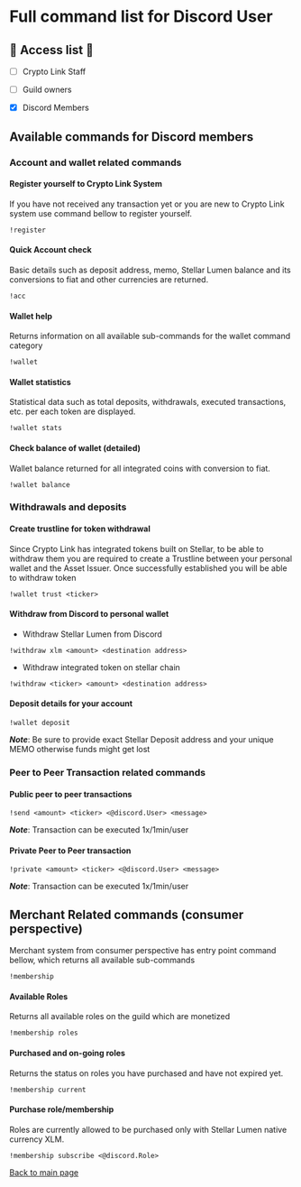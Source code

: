 # Full command list for Discord User

## :key: Access list :key:
- [ ] Crypto Link Staff 
- [ ] Guild owners
- [X] Discord Members


## Available commands for Discord members

### Account and wallet related commands
#### Register yourself to Crypto Link System
If you have not received any transaction yet or you are new to Crypto Link system use command 
bellow to register yourself. 

```text
!register
```

#### Quick Account check
Basic details such as deposit address, memo, Stellar Lumen balance and its conversions to fiat and other
currencies are returned.
```text
!acc
```
#### Wallet help
Returns information on all available sub-commands for the wallet command category
```text
!wallet
```
#### Wallet statistics
Statistical data such as total deposits, withdrawals, executed transactions, etc.  per each token 
are displayed.

```text
!wallet stats
```

#### Check balance of wallet (detailed)
Wallet balance returned for all integrated coins with conversion to fiat.

```text
!wallet balance
```

### Withdrawals and deposits

#### Create trustline for token withdrawal 
Since Crypto Link has integrated tokens built on Stellar, to be able to withdraw them you are required to 
create a Trustline between your personal wallet and the Asset Issuer. Once successfully established you will be able 
to withdraw token 

```text
!wallet trust <ticker>
```
#### Withdraw from Discord to personal wallet

- Withdraw Stellar Lumen from Discord

```text
!withdraw xlm <amount> <destination address>
```

- Withdraw integrated token on stellar chain 

```text
!withdraw <ticker> <amount> <destination address>
```

#### Deposit details for your account
```text
!wallet deposit
```
***Note***: Be sure to provide exact Stellar Deposit address and your unique MEMO otherwise funds might get lost


###  Peer to Peer Transaction related commands

#### Public peer to peer transactions
```text
!send <amount> <ticker> <@discord.User> <message>
```
***Note***: Transaction can be executed 1x/1min/user

#### Private Peer to Peer transaction
```text
!private <amount> <ticker> <@discord.User> <message>
```
***Note***: Transaction can be executed 1x/1min/user

## Merchant Related commands (consumer perspective)
Merchant system from consumer perspective has entry point command bellow, which returns all available sub-commands
```text
!membership
```
#### Available Roles
Returns all available roles on the guild which are monetized

```text
!membership roles
```

#### Purchased and on-going roles
Returns the status on roles you have purchased and have not expired yet.
```text
!membership current
```
#### Purchase role/membership 
Roles are currently allowed to be purchased only with Stellar Lumen native currency XLM.

```text
!membership subscribe <@discord.Role>
```

[Back to main page](README.md)